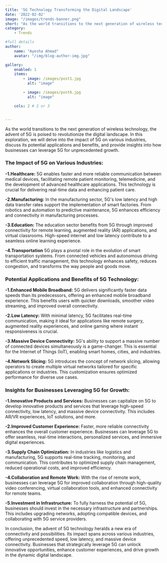 ```yaml
---
title: '5G Technology Transforming the Digital Landscape'
date: '2022-02-02'
image: "/images/trends-banner.png"
short: "As the world transitions to the next generation of wireless technology, the advent of 5G is poised to revolutionize the digital landscape."
category:
    - Trends

#full details
author:
    name: "Ayesha Ahmad"
    avatar: "/img/blog-author-img.jpg"

gallery:
    enabled: 1
    items:
        - image: /images/post1.jpg
          alt: "image"

        - image: /images/post6.jpg
          alt: "image"

    cols: 2 # 2 or 3


---
```


As the world transitions to the next generation of wireless technology, the advent of 5G is poised to revolutionize the digital landscape. In this exploration, we will delve into the impact of 5G on various industries, discuss its potential applications and benefits, and provide insights into how businesses can leverage 5G for unprecedented growth.

### The Impact of 5G on Various Industries:

**-1.Healthcare:**
5G enables faster and more reliable communication between medical devices, facilitating remote patient monitoring, telemedicine, and the development of advanced healthcare applications. This technology is crucial for delivering real-time data and enhancing patient care.

**-2.Manufacturing:** 
In the manufacturing sector, 5G's low latency and high data transfer rates support the implementation of smart factories. From robotics and automation to predictive maintenance, 5G enhances efficiency and connectivity in manufacturing processes.

**-3.Education:** 
The education sector benefits from 5G through improved connectivity for remote learning, augmented reality (AR) applications, and virtual classrooms. High-speed internet and low latency contribute to a seamless online learning experience.

**-4.Transportation**
5G plays a pivotal role in the evolution of smart transportation systems. From connected vehicles and autonomous driving to efficient traffic management, this technology enhances safety, reduces congestion, and transforms the way people and goods move.

### Potential Applications and Benefits of 5G Technology:

**-1.Enhanced Mobile Broadband:** 
5G delivers significantly faster data speeds than its predecessors, offering an enhanced mobile broadband experience. This benefits users with quicker downloads, smoother video streaming, and improved overall connectivity.

**-2.Low Latency:** 
With minimal latency, 5G facilitates real-time communication, making it ideal for applications like remote surgery, augmented reality experiences, and online gaming where instant responsiveness is crucial.

**-3.Massive Device Connectivity:**
5G's ability to support a massive number of connected devices simultaneously is a game-changer. This is essential for the Internet of Things (IoT), enabling smart homes, cities, and industries.

**-4.Network Slicing:** 
5G introduces the concept of network slicing, allowing operators to create multiple virtual networks tailored for specific applications or industries. This customization ensures optimized performance for diverse use cases.

### Insights for Businesses Leveraging 5G for Growth:

**-1.Innovative Products and Services:** 
Businesses can capitalize on 5G to develop innovative products and services that leverage high-speed connectivity, low latency, and massive device connectivity. This includes AR/VR experiences, IoT solutions, and more.

**-2.Improved Customer Experience:** 
Faster, more reliable connectivity enhances the overall customer experience. Businesses can leverage 5G to offer seamless, real-time interactions, personalized services, and immersive digital experiences.

**-3.Supply Chain Optimization:**
In industries like logistics and manufacturing, 5G supports real-time tracking, monitoring, and communication. This contributes to optimized supply chain management, reduced operational costs, and improved efficiency.

**-4.Collaboration and Remote Work:** 
With the rise of remote work, businesses can leverage 5G for improved collaboration through high-quality video conferencing, virtual collaboration tools, and enhanced connectivity for remote teams.

**-5.Investment in Infrastructure:**
To fully harness the potential of 5G, businesses should invest in the necessary infrastructure and partnerships. This includes upgrading networks, adopting compatible devices, and collaborating with 5G service providers.

In conclusion, the advent of 5G technology heralds a new era of connectivity and possibilities. Its impact spans across various industries, offering unprecedented speed, low latency, and massive device connectivity. Businesses that strategically leverage 5G can unlock innovative opportunities, enhance customer experiences, and drive growth in the dynamic digital landscape.